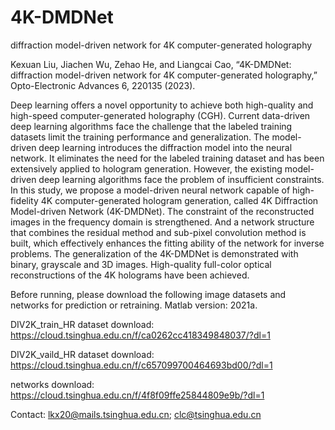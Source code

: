 # 4K-DMDNet
diffraction model-driven network for 4K computer-generated holography

Kexuan Liu, Jiachen Wu, Zehao He, and Liangcai Cao, “4K-DMDNet: diffraction model-driven network for 4K computer-generated holography,” Opto-Electronic Advances 6, 220135 (2023).

Deep learning offers a novel opportunity to achieve both high-quality and high-speed computer-generated holography (CGH). Current data-driven deep learning algorithms face the challenge that the labeled training datasets limit the training performance and generalization. The model-driven deep learning introduces the diffraction model into the neural network. It eliminates the need for the labeled training dataset and has been extensively applied to hologram generation. However, the existing model-driven deep learning algorithms face the problem of insufficient constraints. In this study, we propose a model-driven neural network capable of high-fidelity 4K computer-generated hologram generation, called 4K Diffraction Model-driven Network (4K-DMDNet). The constraint of the reconstructed images in the frequency domain is strengthened. And a network structure that combines the residual method and sub-pixel convolution method is built, which effectively enhances the fitting ability of the network for inverse problems. The generalization of the 4K-DMDNet is demonstrated with binary, grayscale and 3D images. High-quality full-color optical reconstructions of the 4K holograms have been achieved.


Before running, please download the following image datasets and networks for prediction or retraining. Matlab version: 2021a.

DIV2K_train_HR dataset download: https://cloud.tsinghua.edu.cn/f/ca0262cc418349848037/?dl=1

DIV2K_vaild_HR dataset download: https://cloud.tsinghua.edu.cn/f/c657099700464693bd00/?dl=1

networks download: https://cloud.tsinghua.edu.cn/f/4f8f09ffe25844809e9b/?dl=1

Contact: lkx20@mails.tsinghua.edu.cn; clc@tsinghua.edu.cn
